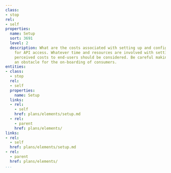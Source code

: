 ```yaml
---
class:
- stop
rel:
- self
properties:
  name: Setup
  sort: 3691
  level: 2
  description: What are the costs associated with setting up and configuring an account
    for API access. Whatever time and resources are involved with setting up, or even
    perceived costs to end-users should be considered. Be careful making setup costs
    an obstacle for the on-boarding of consumers.
entities:
- class:
  - stop
  rel:
  - self
  properties:
    name: Setup
  links:
  - rel:
    - self
    href: plans/elements/setup.md
  - rel:
    - parent
    href: plans/elements/
links:
- rel:
  - self
  href: plans/elements/setup.md
- rel:
  - parent
  href: plans/elements/
...
```

